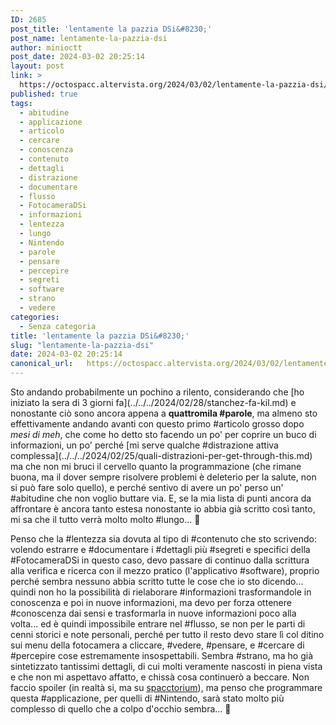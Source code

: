 ```yaml
---
ID: 2685
post_title: 'lentamente la pazzia DSi&#8230;'
post_name: lentamente-la-pazzia-dsi
author: minioctt
post_date: 2024-03-02 20:25:14
layout: post
link: >
  https://octospacc.altervista.org/2024/03/02/lentamente-la-pazzia-dsi/
published: true
tags:
  - abitudine
  - applicazione
  - articolo
  - cercare
  - conoscenza
  - contenuto
  - dettagli
  - distrazione
  - documentare
  - flusso
  - FotocameraDSi
  - informazioni
  - lentezza
  - lungo
  - Nintendo
  - parole
  - pensare
  - percepire
  - segreti
  - software
  - strano
  - vedere
categories:
  - Senza categoria
title: 'lentamente la pazzia DSi&#8230;'
slug: "lentamente-la-pazzia-dsi"
date: 2024-03-02 20:25:14
canonical_url:   https://octospacc.altervista.org/2024/03/02/lentamente-la-pazzia-dsi/
---
```

<!-- wp:paragraph -->
<p markdown="1">Sto andando probabilmente un pochino a rilento, considerando che [ho iniziato la sera di 3 giorni fa](../../../2024/02/28/stanchez-fa-kil.md) e nonostante ciò sono ancora appena a <strong>quattromila #parole</strong>, ma almeno sto effettivamente andando avanti con questo primo #articolo grosso dopo <em>mesi di meh</em>, che come ho detto sto facendo un po' per coprire un buco di informazioni, un po' perché [mi serve qualche #distrazione attiva complessa](../../../2024/02/25/quali-distrazioni-per-get-through-this.md) ma che non mi bruci il cervello quanto la programmazione (che rimane buona, ma il dover sempre risolvere problemi è deleterio per la salute, non si può fare solo quello), e perché sentivo di avere un po' perso un' #abitudine che non voglio buttare via. E, se la mia lista di punti ancora da affrontare è ancora tanto estesa nonostante io abbia già scritto così tanto, mi sa che il tutto verrà molto molto #lungo... 🧵️</p>
<!-- /wp:paragraph -->

<!-- wp:paragraph -->
<p markdown="1">Penso che la #lentezza sia dovuta al tipo di #contenuto che sto scrivendo: volendo estrarre e #documentare i #dettagli più #segreti e specifici della #FotocameraDSi in questo caso, devo passare di continuo dalla scrittura alla verifica e ricerca con il mezzo pratico (l'applicativo #software), proprio perché sembra nessuno abbia scritto tutte le cose che io sto dicendo... quindi non ho la possibilità di rielaborare #informazioni trasformandole in conoscenza e poi in nuove informazioni, ma devo per forza ottenere #conoscenza dai sensi e trasformarla in nuove informazioni poco alla volta... ed è quindi impossibile entrare nel #flusso, se non per le parti di cenni storici e note personali, perché per tutto il resto devo stare lì col ditino sui menu della fotocamera a cliccare, #vedere, #pensare, e #cercare di #percepire cose estremamente insospettabili. Sembra #strano, ma ho già sintetizzato tantissimi dettagli, di cui molti veramente nascosti in piena vista e che non mi aspettavo affatto, e chissà cosa continuerò a beccare. Non faccio spoiler (in realtà si, ma su <a href="https://matrix.to/#/#spacctorium2:matrix.org">spacctorium</a>), ma penso che programmare questa #applicazione, per quelli di #Nintendo, sarà stato molto più complesso di quello che a colpo d'occhio sembra... 👹️</p>
<!-- /wp:paragraph -->